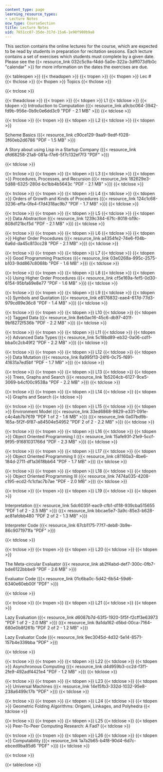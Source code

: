 ```yaml
---
content_type: page
learning_resource_types:
- Lecture Notes
ocw_type: CourseSection
title: Lecture Notes
uid: 7651cc87-35de-317d-15a6-1e98f980b9a8
---
```


This section contains the online lectures for the course, which are expected to be read by students in preparation for recitation sessions. Each lecture contains a set of exercises which students must complete by a given date. Please see the {{< resource_link 032c5c9a-f4dd-5a0e-322a-3dff073dfb0c "calendar" >}} for more information on the dates the exercises are due.

{{< tableopen >}}
{{< theadopen >}}
{{< tropen >}}
{{< thopen >}}
Lec #
{{< thclose >}}
{{< thopen >}}
Topics
{{< thclose >}}

{{< trclose >}}

{{< theadclose >}}
{{< tropen >}}
{{< tdopen >}}
L1
{{< tdclose >}}
{{< tdopen >}}
Introduction to Computation ({{< resource_link a9cbc064-3942-fd9b-956e-0b9c0e6dd3c9 "PDF - 2.1 MB" >}})
{{< tdclose >}}

{{< trclose >}}
{{< tropen >}}
{{< tdopen >}}
L2
{{< tdclose >}}
{{< tdopen >}}


Scheme Basics ({{< resource_link c90ce129-9aa9-9edf-f028-3f60eb2d6786 "PDF - 1.5 MB" >}})

A Story about using Lisp in a Startup Company ({{< resource_link dfd68258-21a8-081a-f7e6-5f7c132ef7f3 "PDF" >}})


{{< tdclose >}}

{{< trclose >}}
{{< tropen >}}
{{< tdopen >}}
L3
{{< tdclose >}}
{{< tdopen >}}
Procedures, Processes, and Recursion ({{< resource_link 182629e3-5d88-6325-280d-bc1bb4b5643c "PDF - 2.1 MB" >}})
{{< tdclose >}}

{{< trclose >}}
{{< tropen >}}
{{< tdopen >}}
L4
{{< tdclose >}}
{{< tdopen >}}
Orders of Growth and Kinds of Procedures ({{< resource_link 124c1c68-3236-effa-0fe4-f7d4318ac9b7 "PDF - 1.7 MB" >}})
{{< tdclose >}}

{{< trclose >}}
{{< tropen >}}
{{< tdopen >}}
L5
{{< tdclose >}}
{{< tdopen >}}
Data Abstraction ({{< resource_link 1239c384-67fc-8018-b19c-808d121bcf5d "PDF - 2.1 MB" >}})
{{< tdclose >}}

{{< trclose >}}
{{< tropen >}}
{{< tdopen >}}
L6
{{< tdclose >}}
{{< tdopen >}}
Higher Order Procedures ({{< resource_link a4354fe2-74e6-f04b-6a6d-da45c813cc28 "PDF - 2.1 MB" >}})
{{< tdclose >}}

{{< trclose >}}
{{< tropen >}}
{{< tdopen >}}
L7
{{< tdclose >}}
{{< tdopen >}}
Good Programming Practices ({{< resource_link 03e0268a-995c-2575-b103-9dd867c8068b "PDF - 1.6 MB" >}})
{{< tdclose >}}

{{< trclose >}}
{{< tropen >}}
{{< tdopen >}}
L8
{{< tdclose >}}
{{< tdopen >}}
Using Higher Order Procedures ({{< resource_link cf5e169a-fef5-0d30-6154-95bfa69e8e77 "PDF - 1.6 MB" >}})
{{< tdclose >}}

{{< trclose >}}
{{< tropen >}}
{{< tdopen >}}
L9
{{< tdclose >}}
{{< tdopen >}}
Symbols and Quotation ({{< resource_link e8176832-eae4-617d-77d3-979cd89e36c8 "PDF - 1.4 MB" >}})
{{< tdclose >}}

{{< trclose >}}
{{< tropen >}}
{{< tdopen >}}
L10
{{< tdclose >}}
{{< tdopen >}}
Tagged Data ({{< resource_link 8eb0ac16-45c6-db97-401f-9bf8272f536b "PDF - 2.2 MB" >}})
{{< tdclose >}}

{{< trclose >}}
{{< tropen >}}
{{< tdopen >}}
L11
{{< tdclose >}}
{{< tdopen >}}
Advanced Data Types ({{< resource_link 5c18bd89-eb32-0a06-cd11-bba0c2cb49f2 "PDF - 2.2 MB" >}})
{{< tdclose >}}

{{< trclose >}}
{{< tropen >}}
{{< tdopen >}}
L12
{{< tdclose >}}
{{< tdopen >}}
Data Mutation ({{< resource_link 8a995f13-24f6-0c75-f691-41631a7ed5bf "PDF - 1.7 MB" >}})
{{< tdclose >}}

{{< trclose >}}
{{< tropen >}}
{{< tdopen >}}
L13
{{< tdclose >}}
{{< tdopen >}}
Trees, Graphs and Search ({{< resource_link 1b5204cb-6127-9ce5-3069-b4cf00c9538a "PDF - 2.2 MB" >}})
{{< tdclose >}}

{{< trclose >}}
{{< tropen >}}
{{< tdopen >}}
L14
{{< tdclose >}}
{{< tdopen >}}
Graphs and Search
{{< tdclose >}}

{{< trclose >}}
{{< tropen >}}
{{< tdopen >}}
L15
{{< tdclose >}}
{{< tdopen >}}
Environment Model ({{< resource_link 33ed6868-9829-e331-091e-c4c4ab7b7619 "PDF 1 of 2 - 1.6 MB" >}}) ({{< resource_link 0a07bd9b-165a-5f2f-6f87-a84504e54952 "PDF 2 of 2 - 2.2 MB" >}})
{{< tdclose >}}

{{< trclose >}}
{{< tropen >}}
{{< tdopen >}}
L16
{{< tdclose >}}
{{< tdopen >}}
Object Oriented Programming I ({{< resource_link 15afe93f-21e9-5ccf-9f95-91681031766d "PDF - 2.3 MB" >}})
{{< tdclose >}}

{{< trclose >}}
{{< tropen >}}
{{< tdopen >}}
L17
{{< tdclose >}}
{{< tdopen >}}
Object Oriented Programming II ({{< resource_link c81160a3-4be6-184d-2711-df1a3618bb64 "PDF - 1.7 MB" >}})
{{< tdclose >}}

{{< trclose >}}
{{< tropen >}}
{{< tdopen >}}
L18
{{< tdclose >}}
{{< tdopen >}}
Object Oriented Programming III ({{< resource_link 7474a035-4208-c195-ecd2-fc1cfac7b7ae "PDF - 2.0 MB" >}})
{{< tdclose >}}

{{< trclose >}}
{{< tropen >}}
{{< tdopen >}}
L19
{{< tdclose >}}
{{< tdopen >}}


Interpretation ({{< resource_link 5dc6035f-eac9-cfb1-d118-939cba515655 "PDF 1 of 2 - 2.5 MB" >}}) ({{< resource_link bbcae5e7-3a9c-85e3-b628-ac81afdbb480 "PDF 2 of 2 - 1.3 MB" >}})

Interpreter Code ({{< resource_link 67cb1175-77f7-deb8-3b9e-86c9071971fa "PDF" >}})


{{< tdclose >}}

{{< trclose >}}
{{< tropen >}}
{{< tdopen >}}
L20
{{< tdclose >}}
{{< tdopen >}}


The Meta-circular Evaluator ({{< resource_link ab2f4abd-def7-300c-0fb7-bde6122bbbe9 "PDF - 2.6 MB" >}})

Evaluator Code ({{< resource_link 01c6ba0c-5d42-6b54-59d6-6340e60eb00f "PDF" >}})


{{< tdclose >}}

{{< trclose >}}
{{< tropen >}}
{{< tdopen >}}
L21
{{< tdclose >}}
{{< tdopen >}}


Lazy Evaluation ({{< resource_link d6087b7d-63f5-1920-5f5f-f2cff3e63973 "PDF 1 of 2 - 2.0 MB" >}}) ({{< resource_link 9a1da162-d5bd-00ca-7164-680e0b8f261b "PDF 2 of 2 - 1.2 MB" >}})

Lazy Evaluator Code ({{< resource_link 9ec3045d-4d32-5e14-8571-157b4e339bba "PDF" >}})


{{< tdclose >}}

{{< trclose >}}
{{< tropen >}}
{{< tdopen >}}
L22
{{< tdclose >}}
{{< tdopen >}}
Asynchronous Computing ({{< resource_link d4d959b3-cc2d-f3f1-2fe9-492adf4421e4 "PDF - 1.2 MB" >}})
{{< tdclose >}}

{{< trclose >}}
{{< tropen >}}
{{< tdopen >}}
L23
{{< tdclose >}}
{{< tdopen >}}
Universal Machines ({{< resource_link 14e15fb3-332d-1032-95e8-238a6499c17b "PDF" >}})
{{< tdclose >}}

{{< trclose >}}
{{< tropen >}}
{{< tdopen >}}
L24
{{< tdclose >}}
{{< tdopen >}}
Geometric Folding Algorithms: Origami, Linkages, and Polyhedra
{{< tdclose >}}

{{< trclose >}}
{{< tropen >}}
{{< tdopen >}}
L25
{{< tdclose >}}
{{< tdopen >}}
Peer-To-Peer Computing Research: A Fad?
{{< tdclose >}}

{{< trclose >}}
{{< tropen >}}
{{< tdopen >}}
L26
{{< tdclose >}}
{{< tdopen >}}
Computability ({{< resource_link 1a7a2b65-b4f8-90d4-6d7c-ebced9ba85d6 "PDF" >}})
{{< tdclose >}}

{{< trclose >}}

{{< tableclose >}}